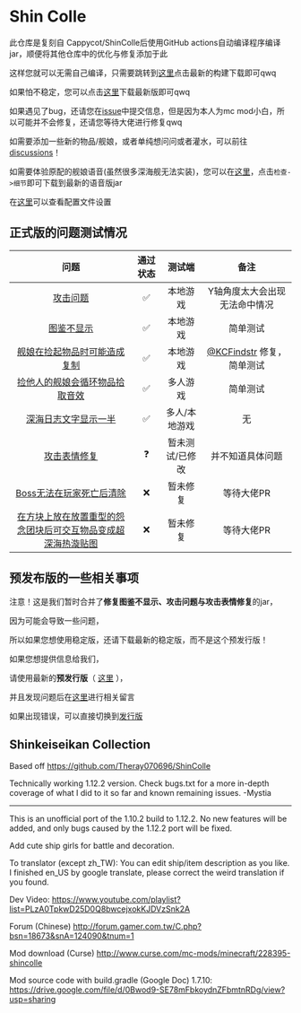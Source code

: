 # Shin Colle

此仓库是复刻自 Cappycot/ShinColle后使用GitHub actions自动编译程序编译jar，顺便将其他仓库中的优化与修复添加于此 

这样您就可以无需自己编译，只需要跳转到[这里](https://github.com/misaka10843/ShinColle/actions)点击最新的构建下载即可qwq

如果怕不稳定，您可以点击[这里](https://github.com/misaka10843/ShinColle/releases)下载最新版即可qwq

如果遇见了bug，还请您在[issue](https://github.com/misaka10843/ShinColle/issues)中提交信息，但是因为本人为mc mod小白，所以可能并不会修复，还请您等待大佬进行修复qwq

如需要添加一些新的物品/舰娘，或者单纯想问问或者灌水，可以前往[discussions](https://github.com/misaka10843/ShinColle/discussions)！

如需要体验原配的舰娘语音(虽然很多深海舰无法实装)，您可以在[这里](https://github.com/misaka10843/ShinColle/pull/8)，点击`检查->细节`即可下载到最新的语音版jar

在[这里](https://github.com/misaka10843/ShinColle/blob/mc-1.12.2/cfg-info.md)可以查看配置文件设置

## 正式版的问题测试情况 

|问题|通过状态|测试端|备注|
|  :----:  | :----:  |  :----:  | :----:  |
[攻击问题](https://github.com/misaka10843/ShinColle/pull/2)|✅|本地游戏|Y轴角度太大会出现无法命中情况|
[图鉴不显示](https://github.com/misaka10843/ShinColle/pull/2)|✅|本地游戏|简单测试|
[舰娘在捡起物品时可能造成复制](https://github.com/misaka10843/ShinColle/pull/3#issuecomment-1134689839)|✅|本地游戏|[@KCFindstr](https://github.com/KCFindstr) 修复，简单测试|
[捡他人的舰娘会循环物品拾取音效](https://github.com/misaka10843/ShinColle/issues/9)|✅|多人游戏|简单测试|
[深海日志文字显示一半](https://github.com/misaka10843/ShinColle/issues/12)|✅|多人/本地游戏|无|
[攻击表情修复](https://github.com/misaka10843/ShinColle/pull/2)|❓|暂未测试/已修改|并不知道具体问题|
[Boss无法在玩家死亡后清除](https://github.com/misaka10843/ShinColle/issues/6)|❌|暂未修复|等待大佬PR|
[在方块上放在放置重型的怨念团块后可交互物品变成超深海热漩贴图](https://github.com/misaka10843/ShinColle/issues/14)|❌|暂未修复|等待大佬PR|

## 预发布版的一些相关事项

注意！这是我们暂时合并了**修复图鉴不显示、攻击问题与攻击表情修复**的jar，

因为可能会导致一些问题，

所以如果您想使用稳定版，还请下载最新的稳定版，而不是这个预发行版！

如果您想提供信息给我们，

请使用最新的**预发行版**（ [这里](https://github.com/misaka10843/ShinColle/releases/tag/2022.5.22-1) ），

并且发现问题后在[这里](https://github.com/misaka10843/ShinColle/pull/3)进行相关留言

如果出现错误，可以直接切换到[发行版](https://github.com/misaka10843/ShinColle/releases/latest)

## Shinkeiseikan Collection


Based off https://github.com/Theray070696/ShinColle

Technically working 1.12.2 version. Check bugs.txt for a more in-depth coverage of what I did to it so far and known remaining issues. -Mystia

-------------------------------------------------------------

This is an unofficial port of the 1.10.2 build to 1.12.2.
No new features will be added, and only bugs caused by the 1.12.2 port will be fixed.

Add cute ship girls for battle and decoration.


To translator (except zh_TW):
You can edit ship/item description as you like.
I finished en_US by google translate, please correct the weird translation if you found.



Dev Video:
https://www.youtube.com/playlist?list=PLzA0TpkwD25D0Q8bwcejxokKJDVzSnk2A

Forum (Chinese)
http://forum.gamer.com.tw/C.php?bsn=18673&snA=124090&tnum=1

Mod download (Curse)
http://www.curse.com/mc-mods/minecraft/228395-shincolle

Mod source code with build.gradle (Google Doc)
1.7.10:
https://drive.google.com/file/d/0Bwod9-SE78mFbkoydnZFbmtnRDg/view?usp=sharing

